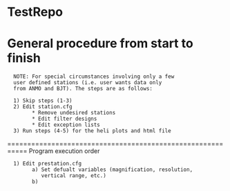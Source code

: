 TestRepo
========
General procedure from start to finish
===========================================================

      NOTE: For special circumstances involving only a few
      user defined stations (i.e. user wants data only 
      from ANMO and BJT). The steps are as follows:
      
      1) Skip steps (1-3)
      2) Edit station.cfg
            * Remove undesired stations
            * Edit filter designs
            * Edit exception lists
      3) Run steps (4-5) for the heli plots and html file
===========================================================
Program execution order

      1) Edit prestation.cfg
            a) Set defualt variables (magnification, resolution, 
               vertical range, etc.)
            b) 


